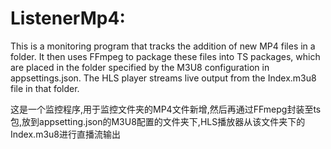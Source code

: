 # ListenerMp4: 
This is a monitoring program that tracks the addition of new MP4 files in a folder. 
It then uses FFmpeg to package these files into TS packages, which are placed in the folder specified by the M3U8 configuration in appsettings.json. 
The HLS player streams live output from the Index.m3u8 file in that folder.

这是一个监控程序,用于监控文件夹的MP4文件新增,然后再通过FFmepg封装至ts包,放到appsetting.json的M3U8配置的文件夹下,HLS播放器从该文件夹下的Index.m3u8进行直播流输出
